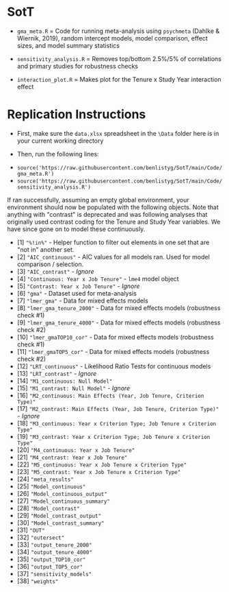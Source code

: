 # SotT

+ `gma_meta.R` = Code for running meta-analysis using ```psychmeta``` (Dahlke & Wiernik, 2019), random intercept models, model comparison, effect sizes, and model summary statistics

+ `sensitivity_analysis.R` = Removes top/bottom 2.5%/5% of correlations and primary studies for robustness checks

+ `interaction_plot.R` = Makes plot for the Tenure x Study Year interaction effect

# Replication Instructions

+ First, make sure the `data.xlsx` spreadsheet in the `\Data` folder here is in your current working directory

+ Then, run the following lines:
- ```source('https://raw.githubusercontent.com/benlistyg/SotT/main/Code/gma_meta.R')```
- ```source('https://raw.githubusercontent.com/benlistyg/SotT/main/Code/sensitivity_analysis.R')```

If ran successfully, assuming an empty global environment, your environment should now be populated with the following objects. Note that anything with "contrast" is deprecated and was following analyses that originally used contrast coding for the Tenure and Study Year variables. We have since gone on to model these continuously.

* [1] `"%!in%"` - Helper function to filter out elements in one set that are "not in" another set.
* [2]  `"AIC_continuous"` - AIC values for all models ran. Used for model comparison / selection. 
* [3]  `"AIC_contrast"` - *Ignore*
* [4]  `"Continuous: Year x Job Tenure"` - `lme4` model object
* [5]  `"Contrast: Year x Job Tenure"` - *Ignore*
* [6]  `"gma"` - Dataset used for meta-analysis
* [7]  `"lmer_gma"` - Data for mixed effects models
* [8]  `"lmer_gma_tenure_2000"` - Data for mixed effects models (robustness check #1)
* [9]  `"lmer_gma_tenure_4000"` - Data for mixed effects models (robustness check #2)
* [10] `"lmer_gmaTOP10_cor"` - Data for mixed effects models (robustness check #1)
* [11] `"lmer_gmaTOP5_cor"`  - Data for mixed effects models (robustness check #2)
* [12] `"LRT_continuous"` - Likelihood Ratio Tests for continuous models
* [13] `"LRT_contrast"` - *Ignore*
* [14] `"M1_continuous: Null Model"                                       `
* [15] `"M1_contrast: Null Model"` - *Ignore*
* [16] `"M2_continuous: Main Effects (Year, Job Tenure, Criterion Type)"  `
* [17] `"M2_contrast: Main Effects (Year, Job Tenure, Criterion Type)"` - *Ignore*
* [18] `"M3_continuous: Year x Criterion Type; Job Tenure x Criterion Type"`
* [19] `"M3_contrast: Year x Criterion Type; Job Tenure x Criterion Type" `
* [20] `"M4_continuous: Year x Job Tenure"`
* [21] `"M4_contrast: Year x Job Tenure" `
* [22] `"M5_continuous: Year x Job Tenure x Criterion Type"`
* [23] `"M5_contrast: Year x Job Tenure x Criterion Type"`
* [24] `"meta_results"`
* [25] `"Model_continuous"`
* [26] `"Model_continuous_output"`
* [27] `"Model_continuous_summary"`
* [28] `"Model_contrast"`
* [29] `"Model_contrast_output"`
* [30] `"Model_contrast_summary"`
* [31] `"OUT"`
* [32] `"outersect"`
* [33] `"output_tenure_2000"`
* [34] `"output_tenure_4000"`
* [35] `"output_TOP10_cor"`
* [36] `"output_TOP5_cor"`
* [37] `"sensitivity_models"`
* [38] `"weights"` 
